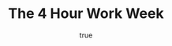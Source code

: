 ---
title: "The 4 Hour Work Week"
bookCover: "/assets/book-covers/the-4-hour-work-week.jpg"
slug: "the-4-hour-work-week"
bookAuthor: "Tim Ferris"
rating: 10
amazonLink: ""
author:
  name: Rico Trebeljahr
  picture: "/assets/blog/profile.jpeg"
---